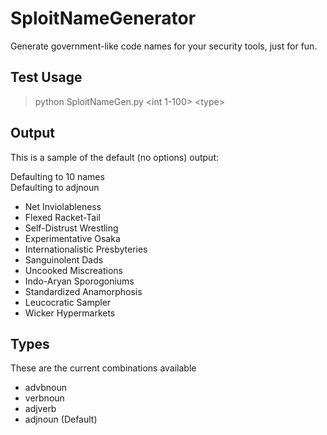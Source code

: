 # SploitNameGenerator
Generate government-like code names for your security tools, just for fun. 

## Test Usage
>python SploitNameGen.py \<int 1-100> \<type>

## Output
This is a sample of the default (no options) output:

Defaulting to 10 names<br>
Defaulting to adjnoun<br>

* Net Inviolableness
* Flexed Racket-Tail
* Self-Distrust Wrestling
* Experimentative Osaka
* Internationalistic Presbyteries
* Sanguinolent Dads
* Uncooked Miscreations
* Indo-Aryan Sporogoniums
* Standardized Anamorphosis
* Leucocratic Sampler
* Wicker Hypermarkets

## Types
These are the current combinations available
* advbnoun
* verbnoun
* adjverb
* adjnoun (Default)
